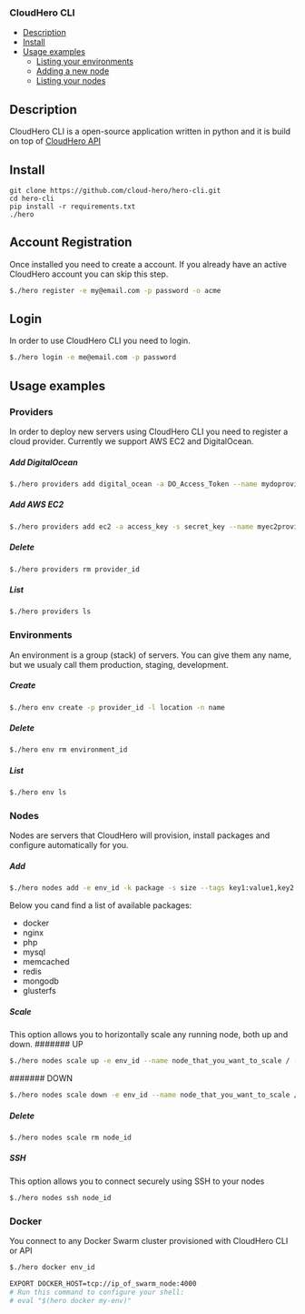 ### CloudHero CLI

- [Description](#description)
- [Install](#install)
- [Usage examples](#usage-examples)
  - [Listing your environments](#listing-your-environments)
  - [Adding a new node](#adding-a-new-node)
  - [Listing your nodes](#listing-your-nodes)

## Description
CloudHero CLI is a open-source application written in python and it is build on top of [CloudHero API](https://docs.cloudhero.io)


## Install
```
git clone https://github.com/cloud-hero/hero-cli.git  
cd hero-cli
pip install -r requirements.txt
./hero
```

## Account Registration
Once installed you need to create a account. If you already have an active CloudHero account you can skip this step.
```bash
$./hero register -e my@email.com -p password -o acme 
```

## Login
In order to use CloudHero CLI you need to login.
```bash
$./hero login -e me@email.com -p password
```

## Usage examples

### Providers
In order to deploy new servers using CloudHero CLI you need to register a cloud provider.
Currently we support AWS EC2 and DigitalOcean.

##### Add DigitalOcean
```bash
$./hero providers add digital_ocean -a DO_Access_Token --name mydoprovider
```

##### Add AWS EC2
```bash
$./hero providers add ec2 -a access_key -s secret_key --name myec2provider
```

##### Delete
```bash
$./hero providers rm provider_id
```

##### List
```bash
$./hero providers ls
```

### Environments 
An environment is a group (stack) of servers. You can give them any name, but we usualy call them production, staging, development.

##### Create
```bash
$./hero env create -p provider_id -l location -n name
```

##### Delete
```bash
$./hero env rm environment_id
```

##### List
```bash
$./hero env ls
```

### Nodes
Nodes are servers that CloudHero will provision, install packages and configure automatically for you.

##### Add
```bash
$./hero nodes add -e env_id -k package -s size --tags key1:value1,key2:value2 --name mynode
```
Below you cand find a list of available packages:
* docker
* nginx
* php
* mysql
* memcached
* redis
* mongodb
* glusterfs

##### Scale
This option allows you to horizontally scale any running node, both up and down.
####### UP
```bash
$./hero nodes scale up -e env_id --name node_that_you_want_to_scale / --tags tags_of_node(s)_that_you_want_to_sclae --count number_of_nodes 
```

####### DOWN
```bash
$./hero nodes scale down -e env_id --name node_that_you_want_to_scale / --tags tags_of_node(s)_that_you_want_to_sclae --count number_of_nodes 
```

##### Delete
```bash
$./hero nodes scale rm node_id
```

##### SSH
This option allows you to connect securely using SSH to your nodes
```bash
$./hero nodes ssh node_id
```

### Docker
You connect to any Docker Swarm cluster provisioned with CloudHero CLI or API
```bash
$./hero docker env_id

EXPORT DOCKER_HOST=tcp://ip_of_swarm_node:4000
# Run this command to configure your shell: 
# eval "$(hero docker my-env)"
```
